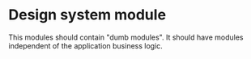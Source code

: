 # Design system module

This modules should contain "dumb modules". It should have modules independent of the application business logic. 